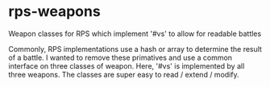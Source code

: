 # rps-weapons
Weapon classes for RPS which implement '#vs' to allow for readable battles

Commonly, RPS implementations use a hash or array to determine the result of a battle.  I wanted to remove these primatives and use a common interface on three classes of weapon.  Here, '#vs' is implemented by all three weapons.  The classes are super easy to read / extend / modify.
